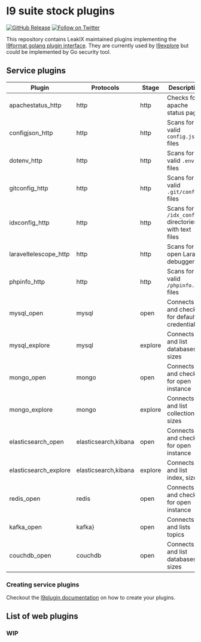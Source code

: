 # l9 suite stock plugins

[![GitHub Release](https://img.shields.io/github/v/release/LeakIX/l9plugins)](https://github.com/LeakIX/l9plugins/releases)
[![Follow on Twitter](https://img.shields.io/twitter/follow/leak_ix.svg?logo=twitter)](https://twitter.com/leak_ix)

This repository contains LeakIX maintained plugins implementing the [l9format golang plugin interface](https://github.com/LeakIX/l9format/blob/master/l9plugin.go).
They are currently used by [l9explore](https://github.com/LeakIX/l9explore) but could be implemented by Go security tool.

## Service plugins

|Plugin|Protocols|Stage|Description|
|------|-----|---|---|
|apachestatus_http|http|http|Checks for apache status pages|
|configjson_http|http|http|Scans for valid `config.json` files|
|dotenv_http|http|http|Scans for valid `.env` files|
|gitconfig_http|http|http|Scans for valid `.git/config` files|
|idxconfig_http|http|http|Scans for `/idx_config` directories with text files|
|laraveltelescope_http|http|http|Scans for open Laravel debuggers|
|phpinfo_http|http|http|Scans for valid `/phpinfo.php` files|
|mysql_open|mysql|open|Connects and checks for default credentials|
|mysql_explore|mysql|explore|Connects and list databases, sizes|
|mongo_open|mongo|open|Connects and checks for open instance|
|mongo_explore|mongo|explore|Connects and list collections, sizes|
|elasticsearch_open|elasticsearch,kibana|open|Connects and checks for open instance|
|elasticsearch_explore|elasticsearch,kibana|explore|Connects and list index, sizes|
|redis_open|redis|open|Connects and checks for open instance|
|kafka_open|kafka}|open|Connects and lists topics|
|couchdb_open|couchdb|open|Connects and list databases, sizes|

### Creating service plugins

Checkout the [l9plugin documentation](https://github.com/LeakIX/l9format/blob/master/l9plugin.md) on how to create your plugins.

## List of web plugins

### WIP
